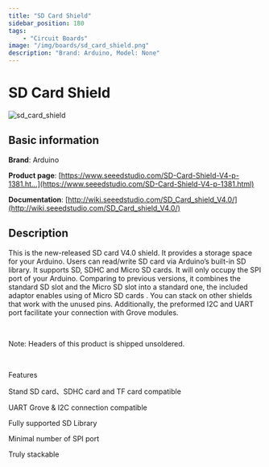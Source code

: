 ```yaml
---
title: "SD Card Shield"
sidebar_position: 180
tags:
    - "Circuit Boards"
image: "/img/boards/sd_card_shield.png"
description: "Brand: Arduino, Model: None"
---
```

# SD Card Shield

![sd_card_shield](/img/boards/sd_card_shield.png)

## Basic information

**Brand**: Arduino

**Product page**: [https://www.seeedstudio.com/SD-Card-Shield-V4-p-1381.ht...](https://www.seeedstudio.com/SD-Card-Shield-V4-p-1381.html)

**Documentation**: [http://wiki.seeedstudio.com/SD_Card_shield_V4.0/](http://wiki.seeedstudio.com/SD_Card_shield_V4.0/)

## Description

This is the new\-released SD card V4\.0 shield\. It provides a storage space for your Arduino\. Users can read/write SD card via Arduino’s built\-in SD library\. It supports SD, SDHC and Micro SD cards\. It will only occupy the SPI port of your Arduino\. Comparing to previous versions, it combines the standard SD slot and the Micro SD slot into a standard one, the included adaptor enables using of Micro SD cards \. You can stack on other shields that work with the unused pins\. Additionally, the preformed I2C and UART port facilitate your connection with Grove modules\.

 

Note: Headers of this product is shipped unsoldered\.

 

Features

Stand SD card、SDHC card and TF card compatible

UART Grove & I2C connection compatible

Fully supported SD Library

Minimal number of SPI port

Truly stackable

